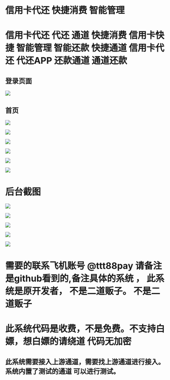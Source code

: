 # 信用卡代还 快捷消费 智能管理
# 信用卡代还 代还 通道 快捷消费 信用卡快捷 智能管理 智能还款 快捷通道 信用卡代还 代还APP 还款通道 通道还款

## 登录页面
![](img/login.png)

## 首页
![](img/index.png)

![](img/me.png)

![](img/plan.png)

![](img/huank.png)

![](img/kj.png)

![](img/kj2.png)

# 后台截图
![](img/admin_login.png)

![](img/admin_order.png)

![](img/statis.png)

![](img/money.png)


![](img/admin_fee.png)


# 需要的联系飞机账号 @ttt88pay 请备注是github看到的,备注具体的系统 ， 此系统是原开发者， 不是二道贩子。 不是二道贩子

# 此系统代码是收费，不是免费。不支持白嫖，想白嫖的请绕道 代码无加密

## 此系统需要接入上游通道，需要找上游通道进行接入。系统内置了测试的通道 可以进行测试。

